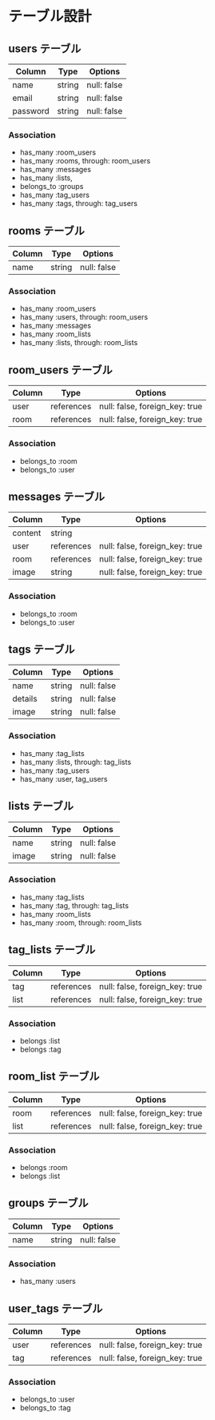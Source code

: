 # テーブル設計

## users テーブル

| Column   | Type   | Options     |
| -------- | ------ | ----------- |
| name     | string | null: false |
| email    | string | null: false |
| password | string | null: false |

### Association

- has_many :room_users
- has_many :rooms, through: room_users
- has_many :messages
- has_many :lists,
- belongs_to :groups
- has_many :tag_users
- has_many :tags, through: tag_users

## rooms テーブル

| Column | Type   | Options     |
| ------ | ------ | ----------- |
| name   | string | null: false |

### Association

- has_many :room_users
- has_many :users, through: room_users
- has_many :messages
- has_many :room_lists
- has_many :lists, through: room_lists

## room_users テーブル

| Column | Type       | Options                        |
| ------ | ---------- | ------------------------------ |
| user   | references | null: false, foreign_key: true |
| room   | references | null: false, foreign_key: true |

### Association

- belongs_to :room
- belongs_to :user

## messages テーブル

| Column  | Type       | Options                        |
| ------- | ---------- | ------------------------------ |
| content | string     |                                |
| user    | references | null: false, foreign_key: true |
| room    | references | null: false, foreign_key: true |
| image   | string     | null: false, foreign_key: true |

### Association

- belongs_to :room
- belongs_to :user

## tags テーブル

| Column   | Type   | Options     |
| -------- | ------ | ----------- |
| name     | string | null: false |
| details  | string | null: false |
| image    | string | null: false |

### Association
- has_many :tag_lists
- has_many :lists, through: tag_lists
- has_many :tag_users
- has_many :user, tag_users

## lists テーブル

| Column | Type   | Options     |
| ------ | ------ | ----------- |
| name   | string | null: false |
| image  | string | null: false |

### Association
- has_many :tag_lists
- has_many :tag, through: tag_lists
- has_many :room_lists
- has_many :room, through: room_lists

## tag_lists テーブル

| Column | Type       | Options                        |
| ------ | ---------- | ------------------------------ |
| tag    | references | null: false, foreign_key: true |
| list   | references | null: false, foreign_key: true |

### Association
- belongs :list
- belongs :tag

## room_list テーブル

| Column  | Type       | Options                        |
| ------- | ---------- | ------------------------------ |
| room    | references | null: false, foreign_key: true |
| list    | references | null: false, foreign_key: true |

### Association
- belongs :room
- belongs :list

## groups テーブル

| Column  | Type       | Options     |
| ------- | ---------- | ----------- |
| name    | string     | null: false |

### Association

- has_many :users

## user_tags テーブル

| Column  | Type       | Options                        |
| ------- | ---------- | ------------------------------ |
| user    | references | null: false, foreign_key: true |
| tag     | references | null: false, foreign_key: true |

### Association

- belongs_to :user
- belongs_to :tag

